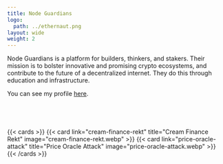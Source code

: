```yaml
---
title: Node Guardians
logo:
  path: ../ethernaut.png
layout: wide
weight: 2
---
```


Node Guardians is a platform for builders, thinkers, and stakers. Their mission is to bolster innovative and promising crypto ecosystems, and contribute to the future of a decentralized internet. They do this through education and infrastructure.

You can see my profile [here](https://nodeguardians.io/character/c6fabb197db9).

## </br>

{{< cards >}}
{{< card link="cream-finance-rekt" title="Cream Finance Rekt" image="cream-finance-rekt.webp" >}}
{{< card link="price-oracle-attack" title="Price Oracle Attack" image="price-oracle-attack.webp" >}}
{{< /cards >}}
